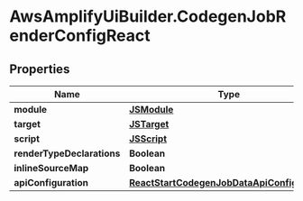 # AwsAmplifyUiBuilder.CodegenJobRenderConfigReact

## Properties

Name | Type | Description | Notes
------------ | ------------- | ------------- | -------------
**module** | [**JSModule**](JSModule.md) |  | [optional] 
**target** | [**JSTarget**](JSTarget.md) |  | [optional] 
**script** | [**JSScript**](JSScript.md) |  | [optional] 
**renderTypeDeclarations** | **Boolean** |  | [optional] 
**inlineSourceMap** | **Boolean** |  | [optional] 
**apiConfiguration** | [**ReactStartCodegenJobDataApiConfiguration**](ReactStartCodegenJobDataApiConfiguration.md) |  | [optional] 


